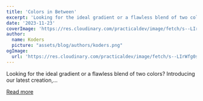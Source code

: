 ```yaml
---
title: 'Colors in Between'
excerpt: 'Looking for the ideal gradient or a flawless blend of two colors? Introducing our latest creation,...'
date: '2023-11-23'
coverImage: 'https://res.cloudinary.com/practicaldev/image/fetch/s--LIrWfg0s--/c_imagga_scale,f_auto,fl_progressive,h_420,q_auto,w_1000/https://dev-to-uploads.s3.amazonaws.com/uploads/articles/lyng18qp9hob3q7ceb0s.jpg'
author:
  name: Koders
  picture: "assets/blog/authors/koders.png"
ogImage:
  url: 'https://res.cloudinary.com/practicaldev/image/fetch/s--LIrWfg0s--/c_imagga_scale,f_auto,fl_progressive,h_420,q_auto,w_1000/https://dev-to-uploads.s3.amazonaws.com/uploads/articles/lyng18qp9hob3q7ceb0s.jpg'
---
```


Looking for the ideal gradient or a flawless blend of two colors? Introducing our latest creation,...

[Read more](https://dev.to/colortools/colors-in-between-3i73)
